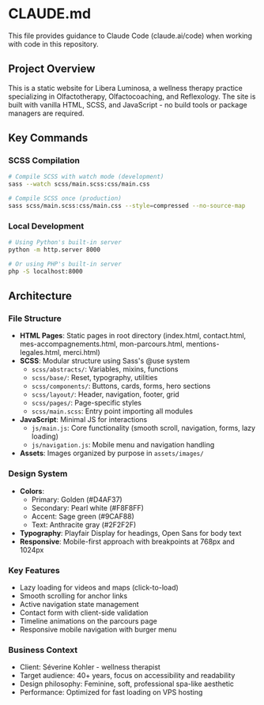 # CLAUDE.md

This file provides guidance to Claude Code (claude.ai/code) when working with code in this repository.

## Project Overview

This is a static website for Libera Luminosa, a wellness therapy practice specializing in Olfactotherapy, Olfactocoaching, and Reflexology. The site is built with vanilla HTML, SCSS, and JavaScript - no build tools or package managers are required.

## Key Commands

### SCSS Compilation
```bash
# Compile SCSS with watch mode (development)
sass --watch scss/main.scss:css/main.css

# Compile SCSS once (production)
sass scss/main.scss:css/main.css --style=compressed --no-source-map
```

### Local Development
```bash
# Using Python's built-in server
python -m http.server 8000

# Or using PHP's built-in server
php -S localhost:8000
```

## Architecture

### File Structure
- **HTML Pages**: Static pages in root directory (index.html, contact.html, mes-accompagnements.html, mon-parcours.html, mentions-legales.html, merci.html)
- **SCSS**: Modular structure using Sass's @use system
  - `scss/abstracts/`: Variables, mixins, functions
  - `scss/base/`: Reset, typography, utilities
  - `scss/components/`: Buttons, cards, forms, hero sections
  - `scss/layout/`: Header, navigation, footer, grid
  - `scss/pages/`: Page-specific styles
  - `scss/main.scss`: Entry point importing all modules
- **JavaScript**: Minimal JS for interactions
  - `js/main.js`: Core functionality (smooth scroll, navigation, forms, lazy loading)
  - `js/navigation.js`: Mobile menu and navigation handling
- **Assets**: Images organized by purpose in `assets/images/`

### Design System
- **Colors**: 
  - Primary: Golden (#D4AF37)
  - Secondary: Pearl white (#F8F8FF)
  - Accent: Sage green (#9CAF88)
  - Text: Anthracite gray (#2F2F2F)
- **Typography**: Playfair Display for headings, Open Sans for body text
- **Responsive**: Mobile-first approach with breakpoints at 768px and 1024px

### Key Features
- Lazy loading for videos and maps (click-to-load)
- Smooth scrolling for anchor links
- Active navigation state management
- Contact form with client-side validation
- Timeline animations on the parcours page
- Responsive mobile navigation with burger menu

### Business Context
- Client: Séverine Kohler - wellness therapist
- Target audience: 40+ years, focus on accessibility and readability
- Design philosophy: Feminine, soft, professional spa-like aesthetic
- Performance: Optimized for fast loading on VPS hosting